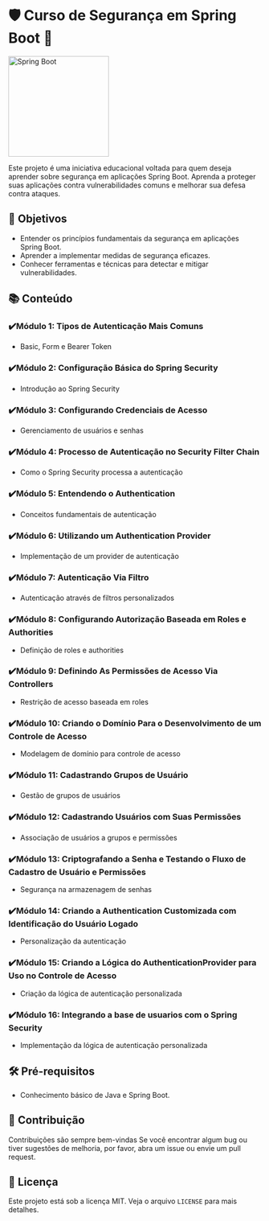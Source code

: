# 🛡️ Curso de Segurança em Spring Boot 🚀

<img src="https://static-00.iconduck.com/assets.00/spring-icon-512x512-bdmpbhxj.png" alt="Spring Boot" width="200">

Este projeto é uma iniciativa educacional voltada para quem deseja aprender sobre segurança em aplicações Spring Boot. Aprenda a proteger suas aplicações contra vulnerabilidades comuns e melhorar sua defesa contra ataques.

## 🎯 Objetivos

- Entender os princípios fundamentais da segurança em aplicações Spring Boot.
- Aprender a implementar medidas de segurança eficazes.
- Conhecer ferramentas e técnicas para detectar e mitigar vulnerabilidades.

## 📚 Conteúdo

### ✔️Módulo 1: Tipos de Autenticação Mais Comuns
- Basic, Form e Bearer Token

### ✔️Módulo 2: Configuração Básica do Spring Security
- Introdução ao Spring Security

### ✔️Módulo 3: Configurando Credenciais de Acesso
- Gerenciamento de usuários e senhas

### ✔️Módulo 4: Processo de Autenticação no Security Filter Chain
- Como o Spring Security processa a autenticação

### ✔️Módulo 5: Entendendo o Authentication
- Conceitos fundamentais de autenticação

### ✔️Módulo 6: Utilizando um Authentication Provider
- Implementação de um provider de autenticação

### ✔️Módulo 7: Autenticação Via Filtro
- Autenticação através de filtros personalizados

### ✔️Módulo 8: Configurando Autorização Baseada em Roles e Authorities
- Definição de roles e authorities

### ✔️Módulo 9: Definindo As Permissões de Acesso Via Controllers
- Restrição de acesso baseada em roles

### ✔️Módulo 10: Criando o Domínio Para o Desenvolvimento de um Controle de Acesso
- Modelagem de domínio para controle de acesso

### ✔️Módulo 11: Cadastrando Grupos de Usuário
- Gestão de grupos de usuários

### ✔️Módulo 12: Cadastrando Usuários com Suas Permissões
- Associação de usuários a grupos e permissões

### ✔️Módulo 13: Criptografando a Senha e Testando o Fluxo de Cadastro de Usuário e Permissões
- Segurança na armazenagem de senhas

### ✔️Módulo 14: Criando a Authentication Customizada com Identificação do Usuário Logado
- Personalização da autenticação

### ✔️Módulo 15: Criando a Lógica do AuthenticationProvider para Uso no Controle de Acesso
- Criação da lógica de autenticação personalizada

### ✔️Módulo 16: Integrando a base de usuarios com o Spring Security
- Implementação da lógica de autenticação personalizada

## 🛠️ Pré-requisitos

- Conhecimento básico de Java e Spring Boot.

## 🤝 Contribuição

Contribuições são sempre bem-vindas Se você encontrar algum bug ou tiver sugestões de melhoria, por favor, abra um issue ou envie um pull request.

## 📄 Licença

Este projeto está sob a licença MIT. Veja o arquivo `LICENSE` para mais detalhes.
